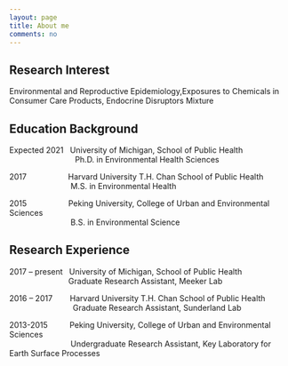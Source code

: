 ```yaml
---
layout: page
title: About me
comments: no
---
```


<!--we are changing here into About me-->

Research Interest
-----------------

Environmental and Reproductive Epidemiology,Exposures to Chemicals in Consumer Care Products, Endocrine Disruptors Mixture


Education Background
--------------------

Expected 2021   University of Michigan, School of Public Health<br/>
                                Ph.D. in Environmental Health Sciences 
                
2017                    Harvard University T.H. Chan School of Public Health<br/>
                               M.S. in Environmental Health
                          
2015                    Peking University, College of Urban and Environmental Sciences<br/>
                               B.S. in Environmental Science


Research Experience
-----------------------
2017 – present     University of Michigan, School of Public Health<br/>
                              Graduate Research Assistant, Meeker Lab 
                
2016 – 2017        Harvard University T.H. Chan School of Public Health<br/>
                               Graduate Research Assistant, Sunderland Lab
                          
2013-2015           Peking University, College of Urban and Environmental Sciences<br/>
                               Undergraduate Research Assistant, Key Laboratory for Earth Surface Processes
  





